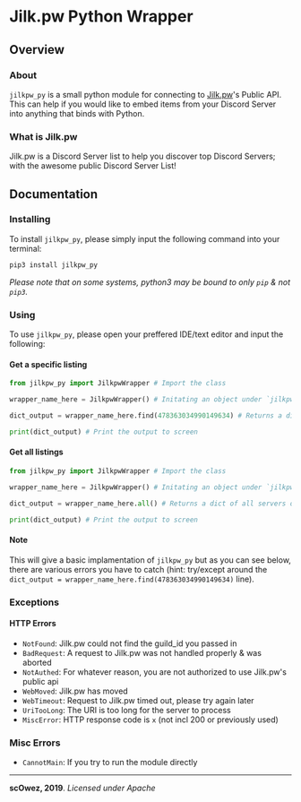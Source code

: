 # Jilk.pw Python Wrapper

## Overview

### About

`jilkpw_py` is a small python module for connecting to [Jilk.pw](https://jilk.pw/)'s Public API. This can help if you would like to embed items from your Discord Server into anything that binds with Python.

### What is Jilk.pw

Jilk.pw is a Discord Server list to help you discover top Discord Servers; with the awesome public Discord Server List!

## Documentation

### Installing

To install `jilkpw_py`, please simply input the following command into your terminal:

```bash
pip3 install jilkpw_py
```

*Please note that on some systems, python3 may be bound to only `pip` & not `pip3`.*

### Using

To use `jilkpw_py`, please open your preffered IDE/text editor and input the following:

#### Get a specific listing

```py
from jilkpw_py import JilkpwWrapper # Import the class

wrapper_name_here = JilkpwWrapper() # Initating an object under `jilkpw_py`

dict_output = wrapper_name_here.find(478363034990149634) # Returns a dict for the given guild_id or throws an exeption

print(dict_output) # Print the output to screen
```

#### Get all listings

```py
from jilkpw_py import JilkpwWrapper # Import the class

wrapper_name_here = JilkpwWrapper() # Initating an object under `jilkpw_py`

dict_output = wrapper_name_here.all() # Returns a dict of all servers on jilkpw or throws an exeption

print(dict_output) # Print the output to screen
```

#### Note

This will give a basic implamentation of `jilkpw_py` but as you can see below, there are various errors you have to catch (hint: try/except around the `dict_output = wrapper_name_here.find(478363034990149634)` line).

### Exceptions

#### HTTP Errors

- `NotFound`: Jilk.pw could not find the guild_id you passed in
- `BadRequest`: A request to Jilk.pw was not handled properly & was aborted
- `NotAuthed`: For whatever reason, you are not authorized to use Jilk.pw's public api
- `WebMoved`: Jilk.pw has moved
- `WebTimeout`: Request to Jilk.pw timed out, please try again later
- `UriTooLong`: The URI is too long for the server to process
- `MiscError`: HTTP response code is `x` (not incl 200 or previously used)

### Misc Errors

- `CannotMain`: If you try to run the module directly

---

**scOwez, 2019**. *Licensed under Apache*
